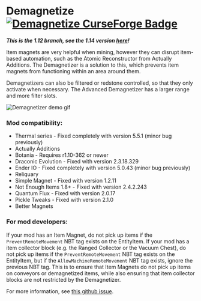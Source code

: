 # Demagnetize [![Demagnetize CurseForge Badge](http://cf.way2muchnoise.eu/full_demagnetize_magnets%20demagnetized.svg)](https://www.curseforge.com/minecraft/mc-mods/demagnetize)
***This is the 1.12 branch, see the 1.14 version [here](https://github.com/comp500/Demagnetize/tree/1.14)!***

Item magnets are very helpful when mining, however they can disrupt item-based automation, such as the Atomic Reconstructor from Actually Additions. The Demagnetizer is a solution to this, which prevents item magnets from functioning within an area around them.

Demagnetizers can also be filtered or redstone controlled, so that they only activate when necessary. The Advanced Demagnetizer has a larger range and more filter slots.

![Demagnetizer demo gif](https://i.imgur.com/T0QpQ6r.gif)

### Mod compatibility:
- Thermal series - Fixed completely with version 5.5.1 (minor bug previously)
- Actually Additions
- Botania - Requires r1.10-362 or newer
- Draconic Evolution - Fixed with version 2.3.18.329
- Ender IO - Fixed completely with version 5.0.43 (minor bug previously)
- Reliquary
- Simple Magnet - Fixed with version 1.2.11
- Not Enough Items 1.8+ - Fixed with version 2.4.2.243
- Quantum Flux - Fixed with version 2.0.17
- Pickle Tweaks - Fixed with version 2.1.0
- Better Magnets

### For mod developers:
If your mod has an Item Magnet, do not pick up items if the `PreventRemoteMovement` NBT tag exists on the EntityItem.
If your mod has a item collector block (e.g. the Ranged Collector or the Vacuum Chest), do not pick up items if the `PreventRemoteMovement` NBT tag exists on the EntityItem, but if the `AllowMachineRemoteMovement` NBT tag exists, ignore the previous NBT tag. This is to ensure that Item Magnets do not pick up items on conveyors or demagnetized items, while also ensuring that item collector blocks are not restricted by the Demagnetizer.

For more information, see [this github issue](https://github.com/CoFH/Feedback/issues/1243#issuecomment-414012846).
